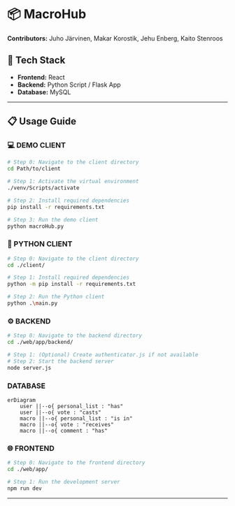 # 📦 MacroHub

**Contributors:** Juho Järvinen, Makar Korostik, Jehu Enberg, Kaito Stenroos

## 🚀 Tech Stack
- **Frontend:** React
- **Backend:** Python Script / Flask App
- **Database:** MySQL

---

## 📋 Usage Guide

### 💻 DEMO CLIENT
```bash
# Step 0: Navigate to the client directory
cd Path/to/client

# Step 1: Activate the virtual environment
./venv/Scripts/activate

# Step 2: Install required dependencies
pip install -r requirements.txt

# Step 3: Run the demo client
python macroHub.py
```

### 🐍 PYTHON CLIENT
```bash
# Step 0: Navigate to the client directory
cd ./client/

# Step 1: Install required dependencies
python -m pip install -r requirements.txt

# Step 2: Run the Python client
python .\main.py
```

### ⚙️ BACKEND
```bash
# Step 0: Navigate to the backend directory
cd ./web/app/backend/

# Step 1: (Optional) Create authenticator.js if not available
# Step 2: Start the backend server
node server.js
```
### DATABASE
```mermaid
erDiagram
    user ||--o{ personal_list : "has"
    user ||--o{ vote : "casts"
    macro ||--o{ personal_list : "is in"
    macro ||--o{ vote : "receives"
    macro ||--o{ comment : "has"
```

### 🌐 FRONTEND
```bash
# Step 0: Navigate to the frontend directory
cd ./web/app/

# Step 1: Run the development server
npm run dev
```

---
